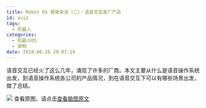 ```yaml
---
title: Robot OS 框架杂谈（二）：语音交互各厂产品
id: vui2
tags:
  - 机器人
categories:
  - 机器人OS
  - 架构
date: 2018-06-26 20:07:19
---
```


语音交互已经火了这么几年，涌现了许多的厂商。本文主要从什么是语音操作系统出发，到语音操作系统各公司的产品情况，到在语音交互下可以有哪些场景出发，做了总结。
<!--more-->
![](http://on-img.com/chart_image/5ab9ea1ce4b027675e3f6fb9.png?_=1530014337731)
查看原图，请点击[查看脑图原文](https://www.processon.com/view/link/5b31e0dbe4b002b37056d19c)
